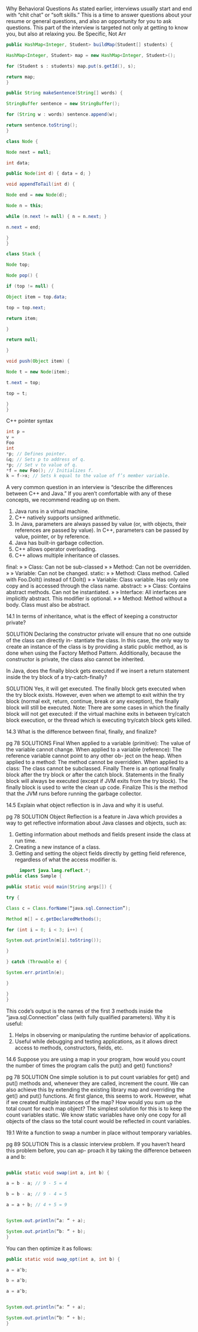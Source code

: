 Why Behavioral Questions
As stated earlier, interviews usually start and end with “chit chat” or “soft skills.” This is a time
to answer questions about your resume or general questions, and also an opportunity for
you to ask questions. This part of the interview is targeted not only at getting to know you,
but also at relaxing you.
Be Specific, Not Arr

```java
public HashMap<Integer, Student> buildMap(Student[] students) {

HashMap<Integer, Student> map = new HashMap<Integer, Student>();

for (Student s : students) map.put(s.getId(), s);

return map;
}
```

```java
public String makeSentence(String[] words) {

StringBuffer sentence = new StringBuffer();

for (String w : words) sentence.append(w);

return sentence.toString();
}
```


```java
class Node {

Node next = null;

int data;

public Node(int d) { data = d; }

void appendToTail(int d) {

Node end = new Node(d);

Node n = this;

while (n.next != null) { n = n.next; }

n.next = end;

}
}
```


```java
class Stack {

Node top;

Node pop() {

if (top != null) {

Object item = top.data;

top = top.next;

return item;

}

return null;

}

void push(Object item) {

Node t = new Node(item);

t.next = top;

top = t;

}
}
```
C++ pointer syntax

```cpp
int p =
v =
Foo
int
*p; // Defines pointer.
&q; // Sets p to address of q.
*p; // Set v to value of q.
*f = new Foo(); // Initializes f.
k = f->x; // Sets k equal to the value of f’s member variable.
```


A very common question in an interview is “describe the differences between C++ and Java.”
If you aren’t comfortable with any of these concepts, we recommend reading up on them.
1.	 Java runs in a virtual machine.
2.	 C++ natively supports unsigned arithmetic.
3.	 In Java, parameters are always passed by value (or, with objects, their references are
passed by value). In C++, parameters can be passed by value, pointer, or by reference.
4.	 Java has built-in garbage collection.
5.	 C++ allows operator overloading.
6.	 C++ allows multiple inheritance of classes.


final:
» » Class: Can not be sub-classed
» » Method: Can not be overridden.
» » Variable: Can not be changed.
static:
» » Method: Class method. Called with Foo.DoIt() instead of f.DoIt()
» » Variable: Class variable. Has only one copy and is accessed through the class name.
abstract:
» » Class: Contains abstract methods. Can not be instantiated.
» » Interface: All interfaces are implicitly abstract. This modifier is optional.
» » Method: Method without a body. Class must also be abstract.

14.1	 In terms of inheritance, what is the effect of keeping a constructor private?

SOLUTION
Declaring the constructor private will ensure that no one outside of the class can directly in-
stantiate the class. In this case, the only way to create an instance of the class is by providing
a static public method, as is done when using the Factory Method Pattern.
Additionally, because the constructor is private, the class also cannot be inherited.

In Java, does the finally block gets executed if we insert a return statement inside the
try block of a try-catch-finally?

SOLUTION
Yes, it will get executed.
The finally block gets executed when the try block exists. However, even when we attempt
to exit within the try block (normal exit, return, continue, break or any exception), the finally
block will still be executed.
Note: There are some cases in which the finally block will not get executed: if the
virtual machine exits in between try/catch block execution, or the thread which
is executing try/catch block gets killed.


14.3	 What is the difference between final, finally, and finalize?

pg 78
SOLUTIONS
Final
When applied to a variable (primitive): The value of the variable cannot change.
When applied to a variable (reference): The reference variable cannot point to any other ob-
ject on the heap.
When applied to a method: The method cannot be overridden.
When applied to a class: The class cannot be subclassed.
Finally
There is an optional finally block after the try block or after the catch block. Statements in the
finally block will always be executed (except if JVM exits from the try block). The finally block
is used to write the clean up code.
Finalize
This is the method that the JVM runs before running the garbage collector.


14.5	 Explain what object reflection is in Java and why it is useful.

pg 78
SOLUTION
Object Reflection is a feature in Java which provides a way to get reflective information about
Java classes and objects, such as:
1.	 Getting information about methods and fields present inside the class at run time.
2.	 Creating a new instance of a class.
3.	 Getting and setting the object fields directly by getting field reference, regardless of
what the access modifier is.

```java
	 import java.lang.reflect.*;
public class Sample {

public static void main(String args[]) {

try {

Class c = Class.forName(“java.sql.Connection”);

Method m[] = c.getDeclaredMethods();

for (int i = 0; i < 3; i++) {

System.out.println(m[i].toString());

}

} catch (Throwable e) {

System.err.println(e);

}

}
}
```

This code’s output is the names of the first 3 methods inside the “java.sql.Connection” class
(with fully qualified parameters).
Why it is useful:
1.	 Helps in observing or manipulating the runtime behavior of applications.
2.	 Useful while debugging and testing applications, as it allows direct access to methods,
constructors, fields, etc.


14.6	 Suppose you are using a map in your program, how would you count the number of
times the program calls the put() and get() functions?

pg 78
SOLUTION
One simple solution is to put count variables for get() and put() methods and, whenever they
are called, increment the count. We can also achieve this by extending the existing library
map and overriding the get() and put() functions.
At first glance, this seems to work. However, what if we created multiple instances of the
map? How would you sum up the total count for each map object?
The simplest solution for this is to keep the count variables static. We know static variables
have only one copy for all objects of the class so the total count would be reflected in count
variables.


19.1	 Write a function to swap a number in place without temporary variables.

pg 89
SOLUTION
This is a classic interview problem. If you haven’t heard this problem before, you can ap-
proach it by taking the difference between a and b:
```java

public static void swap(int a, int b) {

a = b - a; // 9 - 5 = 4

b = b - a; // 9 - 4 = 5

a = a + b; // 4 + 5 = 9


System.out.println(“a: “ + a);

System.out.println(“b: “ + b);
}
```

You can then optimize it as follows:

```java
public static void swap_opt(int a, int b) {

a = a^b;

b = a^b;

a = a^b;


System.out.println(“a: “ + a);

System.out.println(“b: “ + b);
}
```
